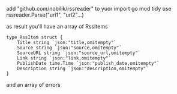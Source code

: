 add "github.com/nobilik/rssreader" to yuor import
go mod tidy
use rssreader.Parse("url1", "url2"...)

as result you'll have an array of RssItems

```
type RssItem struct {
    Title string `json:"title,omitempty"`
    Source string `json:"source,omitempty"`
    SourceURL string `json:"source_url,omitempty"`
    Link string `json:"link,omitempty"`
    PublishDate time.Time `json:"publish_date,omitempty"`
    Description string `json:"description,omitempty"`
}
```

and an array of errors
